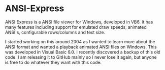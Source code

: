 # ANSI-Express
ANSI Express is a ANSI file viewer for Windows, developed in VB6. It has many features including support for emulated draw speeds, animated ANSI's, configurable rows/columns and text size.

I started working on this around 2004 as I wanted to learn more about the ANSI format and wanted a playback animated ANSI files on Windows. This was developed in Visual Basic 6.0. I recently discovered a backup of this old code. I am releasing it to GitHub mainly so I never lose it again, but anyone is free to do whatever they want with this code.
